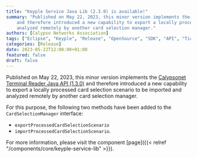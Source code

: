```yaml
---
title: "Keyple Service Java Lib (2.3.0) is available!"
summary: "Published on May 22, 2023, this minor version implements the 'Calypsonet Terminal Reader Java API (1.3.0)'
    and therefore introduced a new capability to export a locally processed card selection scenario to be imported and 
    analyzed remotely by another card selection manager."
authors: [Calypso Networks Association]
tags: ["Eclipse", "Keyple", "Release", "OpenSource", "SDK", "API", "Ticketing"]
categories: [Release]
date: 2023-05-22T12:00:00+01:00
featured: false
draft: false
---
```


Published on May 22, 2023, this minor version implements the
[Calypsonet Terminal Reader Java API (1.3.0)](https://terminal-api.calypsonet.org/apis/calypsonet-terminal-reader-api/)
and therefore introduced a new capability to export a locally processed card selection scenario to be imported and 
analyzed remotely by another card selection manager.

For this purpose, the following two methods have been added to the `CardSelectionManager` interface:
- `exportProcessedCardSelectionScenario`
- `importProcessedCardSelectionScenario`.

For more information, please visit the component
[page]({{< relref "/components/core/keyple-service-lib" >}}).